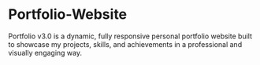 # Portfolio-Website
Portfolio v3.0 is a dynamic, fully responsive personal portfolio website built to showcase my projects, skills, and achievements in a professional and visually engaging way.
